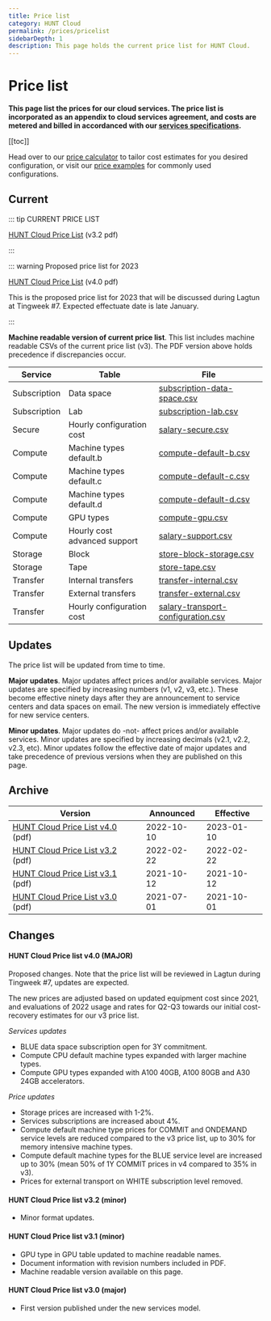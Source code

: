 ```yaml
---
title: Price list
category: HUNT Cloud
permalink: /prices/pricelist
sidebarDepth: 1
description: This page holds the current price list for HUNT Cloud.
---
```


# Price list

**This page list the prices for our cloud services. The price list is incorporated as an appendix to cloud services agreement, and costs are metered and billed in accordanced with our [services specifications](/services/specifications).**

[[toc]]

Head over to our [price calculator](/prices/calculator) to tailor cost estimates for you desired configuration, or visit our [price examples](/prices/examples/) for commonly used configurations.


## Current 

::: tip CURRENT PRICE LIST

[HUNT Cloud Price List](https://assets.hdc.ntnu.no/assets/prices/hunt-cloud-price-list-3-2.pdf) (v3.2 pdf)

:::

::: warning Proposed price list for 2023

[HUNT Cloud Price List](https://assets.hdc.ntnu.no/assets/prices/hunt-cloud-price-list-4-0.pdf) (v4.0 pdf)

This is the proposed price list for 2023 that will be discussed during Lagtun at Tingweek #7. Expected effectuate date is late January. 

:::


**Machine readable version of current price list**. This list includes machine readable CSVs of the current price list (v3). The PDF version above holds precedence if discrepancies occur.

| **Service** | **Table** | **File** | 
| - | - | - |
| Subscription | Data space | [subscription-data-space.csv](https://assets.hdc.ntnu.no/assets/prices/v3/subscription-data-space.csv) | 
| Subscription | Lab | [subscription-lab.csv](https://assets.hdc.ntnu.no/assets/prices/v3/subscription-lab.csv) | 
| Secure | Hourly configuration cost | [salary-secure.csv](https://assets.hdc.ntnu.no/assets/prices/v3/salary-secure.csv) | 
| Compute | Machine types default.b | [compute-default-b.csv](https://assets.hdc.ntnu.no/assets/prices/v3/compute-default-b.csv) | 
| Compute | Machine types default.c | [compute-default-c.csv](https://assets.hdc.ntnu.no/assets/prices/v3/compute-default-c.csv) | 
| Compute | Machine types default.d | [compute-default-d.csv](https://assets.hdc.ntnu.no/assets/prices/v3/compute-default-d.csv) | 
| Compute | GPU types | [compute-gpu.csv](https://assets.hdc.ntnu.no/assets/prices/v3/compute-gpu.csv) | 
| Compute | Hourly cost advanced support | [salary-support.csv](https://assets.hdc.ntnu.no/assets/prices/v3/salary-support.csv) | 
| Storage| Block | [store-block-storage.csv](https://assets.hdc.ntnu.no/assets/prices/v3/store-block-storage.csv) | 
| Storage| Tape | [store-tape.csv](https://assets.hdc.ntnu.no/assets/prices/v3/store-tape.csv) | 
| Transfer| Internal transfers | [transfer-internal.csv](https://assets.hdc.ntnu.no/assets/prices/v3/transfer-internal.csv) | 
| Transfer| External transfers | [transfer-external.csv](https://assets.hdc.ntnu.no/assets/prices/v3/transfer-external.csv) | 
| Transfer| Hourly configuration cost | [salary-transport-configuration.csv](https://assets.hdc.ntnu.no/assets/prices/v3/salary-transport-configuration.csv) | 



## Updates

The price list will be updated from time to time. 

**Major updates**. Major updates affect prices and/or available services. Major updates are specified by increasing numbers (v1, v2, v3, etc.). These become effective ninety days after they are announcement to service centers and data spaces on email. The new version is immediately effective for new service centers. 

**Minor updates**. Major updates do -not- affect prices and/or available services. Minor updates are specified by increasing decimals (v2.1, v2.2, v2.3, etc). Minor updates follow the effective date of major updates and take precedence of previous versions when they are published on this page.

## Archive

| **Version** | **Announced** | **Effective** |
| - | - | - |
| [HUNT Cloud Price List v4.0](https://assets.hdc.ntnu.no/assets/prices/hunt-cloud-price-list-4-0.pdf) (pdf) | 2022-10-10 | 2023-01-10 |
| [HUNT Cloud Price List v3.2](https://assets.hdc.ntnu.no/assets/prices/hunt-cloud-price-list-3-2.pdf) (pdf) | 2022-02-22 | 2022-02-22 |
| [HUNT Cloud Price List v3.1](https://assets.hdc.ntnu.no/assets/prices/hunt-cloud-price-list-3-1.pdf) (pdf) | 2021-10-12 | 2021-10-12 |
| [HUNT Cloud Price List v3.0](https://assets.hdc.ntnu.no/assets/prices/hunt-cloud-price-list-3-0.pdf) (pdf) | 2021-07-01 | 2021-10-01 |

## Changes

#### HUNT Cloud Price list v4.0 (MAJOR)

Proposed changes. Note that the price list will be reviewed in Lagtun during Tingweek #7, updates are expected. 

The new prices are adjusted based on updated equipment cost since 2021, and evaluations of 2022 usage and rates for Q2-Q3 towards our initial cost-recovery estimates for our v3 price list. 

*Services updates*

* BLUE data space subscription open for 3Y commitment. 
* Compute CPU default machine types expanded with larger machine types.
* Compute GPU types expanded with A100 40GB, A100 80GB and A30 24GB accelerators.

*Price updates*

* Storage prices are increased with 1-2%.
* Services subscriptions are increased about 4%.
* Compute default machine type prices for COMMIT and ONDEMAND service levels are reduced compared to the v3 price list, up to 30% for memory intensive machine types.
* Compute default machine types for the BLUE service level are increased up to 30% (mean 50% of 1Y COMMIT prices in v4 compared to 35% in v3). 
* Prices for external transport on WHITE subscription level removed.

#### HUNT Cloud Price list v3.2 (minor)

- Minor format updates.

#### HUNT Cloud Price list v3.1 (minor)

- GPU type in GPU table updated to machine readable names.
- Document information with revision numbers included in PDF.
- Machine readable version available on this page.

#### HUNT Cloud Price list v3.0 (major)

- First version published under the new services model.



